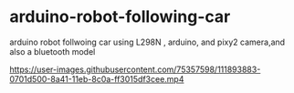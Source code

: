 # arduino-robot-following-car
arduino robot follwoing car using L298N , arduino, and pixy2 camera,and also a bluetooth model

https://user-images.githubusercontent.com/75357598/111893883-0701d500-8a41-11eb-8c0a-ff3015df3cee.mp4

